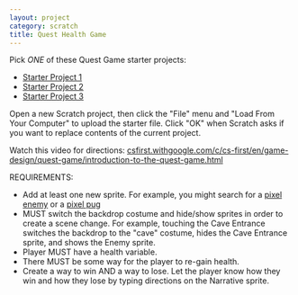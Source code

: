 ```yaml
---
layout: project
category: scratch
title: Quest Health Game
---
```


Pick *ONE* of these Quest Game starter projects:

  - [Starter Project 1](https://drive.google.com/uc?export=download&id=1dcoE9QETEiADb88LHBpHCzs1BhNmpvfV)
  - [Starter Project 2](https://drive.google.com/uc?export=download&id=1ndqseeXrxg32J5BIauMz963OIocO2O9o)
  - [Starter Project 3](https://drive.google.com/uc?export=download&id=1inuVQANAlPkaCX4eHZQsvCrJXGPn3fqY)

Open a new Scratch project, then click the "File" menu and "Load From Your Computer" to upload the starter file. Click "OK" when Scratch asks if you want to replace contents of the current project.



Watch this video for directions: [csfirst.withgoogle.com/c/cs-first/en/game-design/quest-game/introduction-to-the-quest-game.html](https://csfirst.withgoogle.com/c/cs-first/en/game-design/quest-game/introduction-to-the-quest-game.html)

REQUIREMENTS:
  - Add at least one new sprite. For example, you might search for a [pixel enemy](https://www.google.com/searchsurl=1&q=pixel+enemy&tbas=0&tbs=itp:animated,ic:trans&tbm=isch&source=lnt&sa=X&safe=active&ssui=on) or a [pixel pug](https://www.google.com/search?surl=1&tbs=itp%3Aanimated%2Cic%3Atrans&tbm=isch&sa=1&q=pixel+pug&oq=pixel+pug&safe=active&ssui=on)
  - MUST switch the backdrop costume and hide/show sprites in order to create a scene change. For example, touching the Cave Entrance switches the backdrop to the "cave" costume, hides the Cave Entrance sprite, and shows the Enemy sprite.
  - Player MUST have a health variable.
  - There MUST be some way for the player to re-gain health.
  - Create a way to win AND a way to lose. Let the player know how they win and how they lose by typing directions on the Narrative sprite.
